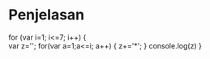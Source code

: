 # Penjelasan


for (var i=1; i<=7; i++) { <br> 
    var z=''; for(var a=1;a<=i; a++) 
    { z+='*'; } 
    console.log(z) 
}

